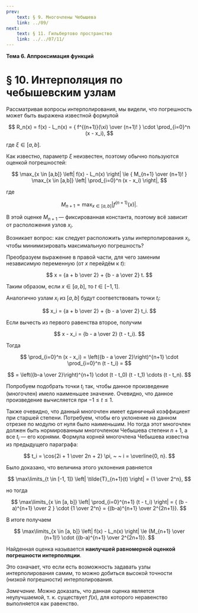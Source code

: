 ```yaml
---
prev:
    text: § 9. Многочлены Чебышева
    link: ../09/
next:
    text: § 11. Гильбертово пространство
    link: ../../07/11/
---
```


**Тема 6. Аппроксимация функций**

# § 10. Интерполяция по чебышевским узлам

Рассматривая вопросы интерполирования, мы видели, что погрешность может быть выражена известной формулой

$$
R_n(x) = f(x) - L_n(x) =
{ f^{(n+1)}(\xi) \over (n+1)! } \cdot \prod_{i=0}^n (x - x_i),
$$

где $\xi \in [a, b]$.

Как известно, параметр $\xi$ неизвестен, поэтому обычно пользуются оценкой погрешностей:

$$
\max_{x \in [a,b]} \left| f(x) - L_n(x) \right| \le
{ M_{n+1} \over (n+1)! }
\max_{x \in [a,b]} \left| \prod_{i=0}^n (x - x_i) \right|,
$$

где

$$
M_{n+1} = \max_{x \in [a,b]} \left| f^{(n+1)}(x) \right|.
$$

В этой оценке $M_{n+1}$ — фиксированная константа, поэтому всё зависит от расположения узлов $x_i$.

Возникает вопрос: как следует расположить узлы интерполирования $x_i$, чтобы минимизировать максимальную погрешность?

Преобразуем выражение в правой части, для чего заменим независимую переменную (от $x$ перейдём к $t$):

$$
x = {a + b \over 2} + {b - a \over 2} t.
$$

Таким образом, если $x \in [a, b]$, то $t \in [-1, 1]$.

Аналогично узлам $x_i$ из $[a, b]$ будут соответствовать точки $t_i$:

$$
x_i = {a + b \over 2} + {b - a \over 2} t_i.
$$

Если вычесть из первого равенства второе, получим

$$
x - x_i = {b - a \over 2} (t - t_i).
$$

Тогда

$$
\prod_{i=0}^n (x - x_i) = \left({b - a \over 2}\right)^{n+1} \cdot \prod_{i=0}^n (t - t_i) =
$$

$$
= \left({b-a \over 2}\right)^{n+1} \cdot (t - t_0) (t - t_1) \cdots (t - t_n).
$$

Попробуем подобрать точки $t_i$ так, чтобы данное произведение (многочлен) имело наименьшее значение. Очевидно, что данное произведение вычисляется при $-1 \le t \le 1$.

Также очевидно, что данный многочлен имеет единичный коэффициент при старшей степени. Потребуем, чтобы его уклонение на данном отрезке по модулю от нуля было наименьшим. Но тогда этот многочлен должен быть нормированным многочленом Чебышева степени $n+1$, а все $t_i$ — его корнями. Формула корней многочлена Чебышева известна из предыдущего параграфа:

$$
t_i = \cos{2i + 1 \over 2n + 2} \pi, ~ ~ i = \overline{0, n}.
$$

Было доказано, что величина этого уклонения равняется

$$
\max\limits_{t \in [-1, 1]} \left| \tilde{T}_{n+1}(t) \right| = {1 \over 2^n},
$$

но тогда

$$
\max\limits_{x \in [a, b]} \left| \prod_{i=0}^{n+1} (t - t_i) \right|
= { (b - a)^{n+1} \over 2 } \cdot {1 \over 2^n} = {(b-a)^{n+1} \over 2^{2n+1}}.
$$

В итоге получаем

$$
\max\limits_{x \in [a, b]} \left| f(x) - L_n(x) \right| \le
{M_{n+1} \over (n+1)!} \cdot {(b-a)^{n+1} \over 2^{2n+1}}.
$$

Найденная оценка называется **наилучшей равномерной оценкой погрешности интерполяции**.

Это означает, что если есть возможность задавать узлы интерполирования самим, то можно добиться высокой точности (низкой погрешности) интерполирования.

*Замечание.* Можно доказать, что данная оценка является неулучшаемой, т. к. существует $f(x)$, для которого неравенство выполняется как равенство.